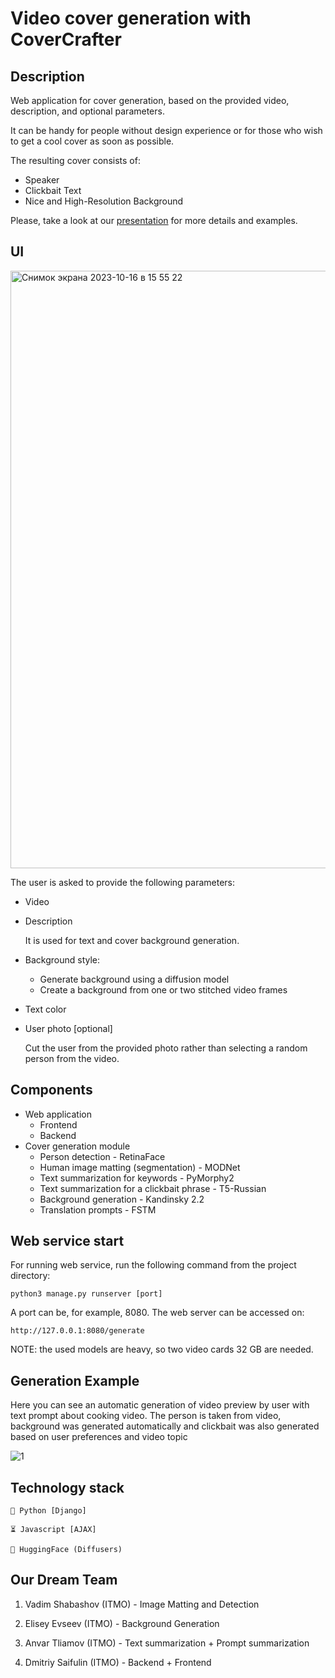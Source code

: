 # Video cover generation with CoverCrafter

## Description

Web application for cover generation, based on the provided video, description, and optional parameters.

It can be handy for people without design experience or for those who wish to get a cool cover as soon as possible.

The resulting cover consists of:
- Speaker 
- Clickbait Text
- Nice and High-Resolution Background

Please, take a look at our [presentation](CoverCrafter.pdf) for more details and examples.

## UI

<img width="956" alt="Снимок экрана 2023-10-16 в 15 55 22" src="https://github.com/inspired99/CoverCrafter/assets/64794482/059d822b-4581-4bff-aa8c-e0d4ea4b2057">

The user is asked to provide the following parameters:
- Video
- Description
 
    It is used for text and cover background generation.
- Background style:
  - Generate background using a diffusion model
  - Create a background from one or two stitched video frames
- Text color
- User photo [optional]

    Cut the user from the provided photo rather than selecting a random person from the video.

## Components

- Web application
  - Frontend
  - Backend
- Cover generation module
  - Person detection - RetinaFace
  - Human image matting (segmentation) - MODNet
  - Text summarization for keywords - PyMorphy2
  - Text summarization for a clickbait phrase - T5-Russian
  - Background generation - Kandinsky 2.2
  - Translation prompts - FSTM

## Web service start

For running web service, run the following command from the project directory:
```
python3 manage.py runserver [port]
```

A port can be, for example, 8080. The web server can be accessed on:
```
http://127.0.0.1:8080/generate
```

NOTE: the used models are heavy, so two video cards 32 GB are needed.

## Generation Example

Here you can see an automatic generation of video preview by user with text prompt about cooking video. The person is taken from video, background was generated automatically and clickbait was also generated based on user preferences and video topic

![1](https://github.com/inspired99/CoverCrafter/assets/64794482/2d1a82d6-099f-4bc6-afec-37ffa2002172)

## Technology stack
```
🐍 Python [Django]

⏳ Javascript [AJAX]

🤗 HuggingFace (Diffusers)
```


## Our Dream Team 

1. Vadim Shabashov (ITMO) - Image Matting and Detection

2. Elisey Evseev (ITMO) - Background Generation

3. Anvar Tliamov (ITMO) - Text summarization + Prompt summarization

4. Dmitriy Saifulin (ITMO) - Backend + Frontend
   
